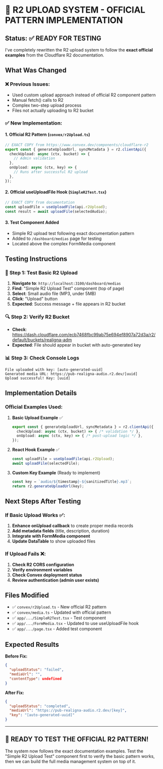 # 🔧 R2 UPLOAD SYSTEM - OFFICIAL PATTERN IMPLEMENTATION

## Status: ✅ READY FOR TESTING

I've completely rewritten the R2 upload system to follow the **exact official examples** from the Cloudflare R2 documentation.

## What Was Changed

### ❌ Previous Issues:
- Used custom upload approach instead of official R2 component pattern
- Manual fetch() calls to R2
- Complex two-step upload process
- Files not actually uploading to R2 bucket

### ✅ New Implementation:

#### 1. **Official R2 Pattern** (`convex/r2Upload.ts`)
```typescript
// EXACT COPY from https://www.convex.dev/components/cloudflare-r2
export const { generateUploadUrl, syncMetadata } = r2.clientApi({
  checkUpload: async (ctx, bucket) => {
    // Admin validation
  },
  onUpload: async (ctx, key) => {
    // Runs after successful R2 upload
  },
});
```

#### 2. **Official useUploadFile Hook** (`SimpleR2Test.tsx`)
```typescript
// EXACT COPY from documentation
const uploadFile = useUploadFile(api.r2Upload);
const result = await uploadFile(selectedAudio);
```

#### 3. **Test Component Added**
- Simple R2 upload test following exact documentation pattern
- Added to `/dashboard/medias` page for testing
- Located above the complex FormMedia component

## Testing Instructions

### 🧪 **Step 1: Test Basic R2 Upload**
1. **Navigate to**: `http://localhost:3100/dashboard/medias`
2. **Find**: "Simple R2 Upload Test" component (top of page)
3. **Select**: Small audio file (MP3, under 5MB)
4. **Click**: "Upload" button
5. **Expected**: Success message + file appears in R2 bucket

### 🔍 **Step 2: Verify R2 Bucket**
- **Check**: https://dash.cloudflare.com/ecb7468fbc99ab75e694ef8907a72d3a/r2/default/buckets/realigna-adm
- **Expected**: File should appear in bucket with auto-generated key

### 📊 **Step 3: Check Console Logs**
```
File uploaded with key: [auto-generated-uuid]
Generated media URL: https://pub-realigna-audio.r2.dev/[uuid]
Upload successful! Key: [uuid]
```

## Implementation Details

### **Official Examples Used:**

1. **Basic Upload Example** ✅
   ```typescript
   export const { generateUploadUrl, syncMetadata } = r2.clientApi({
     checkUpload: async (ctx, bucket) => { /* validation */ },
     onUpload: async (ctx, key) => { /* post-upload logic */ },
   });
   ```

2. **React Hook Example** ✅
   ```typescript
   const uploadFile = useUploadFile(api.r2Upload);
   await uploadFile(selectedFile);
   ```

3. **Custom Key Example** (Ready to implement)
   ```typescript
   const key = `audio/${timestamp}-${sanitizedTitle}.mp3`;
   return r2.generateUploadUrl(key);
   ```

## Next Steps After Testing

### If Basic Upload Works ✅:
1. **Enhance onUpload callback** to create proper media records
2. **Add metadata fields** (title, description, duration)
3. **Integrate with FormMedia component**
4. **Update DataTable** to show uploaded files

### If Upload Fails ❌:
1. **Check R2 CORS configuration**
2. **Verify environment variables**
3. **Check Convex deployment status**
4. **Review authentication (admin user exists)**

## Files Modified

- ✅ `convex/r2Upload.ts` - New official R2 pattern
- ✅ `convex/media.ts` - Updated with official pattern  
- ✅ `app/.../SimpleR2Test.tsx` - Test component
- ✅ `app/.../FormMedia.tsx` - Updated to use useUploadFile hook
- ✅ `app/.../page.tsx` - Added test component

## Expected Results

**Before Fix:**
```json
{
  "uploadStatus": "failed",
  "mediaUrl": "",
  "contentType": undefined
}
```

**After Fix:**
```json
{
  "uploadStatus": "completed", 
  "mediaUrl": "https://pub-realigna-audio.r2.dev/[key]",
  "key": "[auto-generated-uuid]"
}
```

---

## 🚀 **READY TO TEST THE OFFICIAL R2 PATTERN!**

The system now follows the exact documentation examples. Test the "Simple R2 Upload Test" component first to verify the basic pattern works, then we can build the full media management system on top of it.
